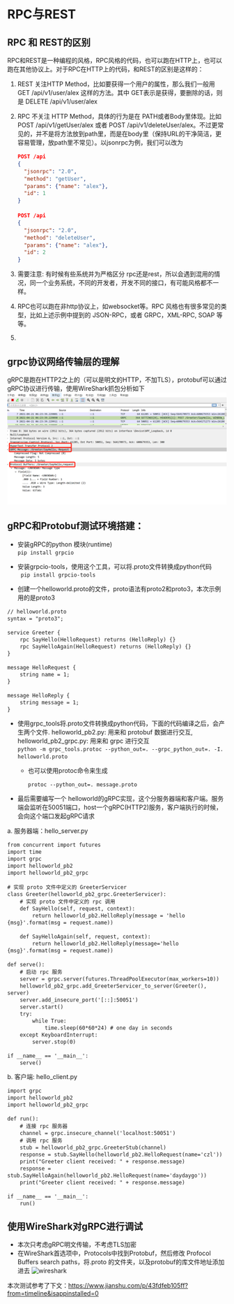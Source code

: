 # RPC与REST

## RPC 和 REST的区别

RPC和REST是一种编程的风格，RPC风格的代码，也可以跑在HTTP上，也可以跑在其他协议上。对于RPC在HTTP上的代码，和REST的区别是这样的：

1. REST 关注HTTP Method，比如要获得一个用户的属性，那么我们一般用 GET /api/v1/user/alex 这样的方法。其中 GET表示是获得，要删除的话，则是 DELETE /api/v1/user/alex

2. RPC 不关注 HTTP Method，具体的行为是在 PATH或者Body里体现。比如 POST /api/v1/getUser/alex 或者 POST /api/v1/deleteUser/alex。不过更常见的，并不是将方法放到path里，而是在body里（保持URL的干净简洁，更容易管理，放path里不常见）。以jsonrpc为例，我们可以改为

   ```json
   POST /api
   {
     "jsonrpc": "2.0",
     "method": "getUser",
     "params": {"name": "alex"},
     "id": 1
   }
   
   POST /api
   {
     "jsonrpc": "2.0",
     "method": "deleteUser",
     "params": {"name": "alex"},
     "id": 2
   }
   ```

3. 需要注意: 有时候有些系统并为严格区分 rpc还是rest，所以会遇到混用的情况，同一个业务系统，不同的开发者，开发不同的接口，有可能风格都不一样。

4. RPC也可以跑在非http协议上，如websocket等。RPC 风格也有很多常见的类型，比如上述示例中提到的 JSON-RPC，或者 GRPC，XML-RPC, SOAP 等等。
5. 



## grpc协议网络传输层的理解

gRPC是跑在HTTP2之上的（可以是明文的HTTP，不加TLS），protobuf可以通过gRPC协议进行传输，使用WireShark抓包分析如下
![demo](./img/protobuf_grpc_wireshark.png)















## gRPC和Protobuf测试环境搭建：

* 安装gRPC的python 模块(runtime)  
``` pip install grpcio ``` 

* 安装grpcio-tools，使用这个工具，可以将.proto文件转换成python代码  
``` pip install grpcio-tools```  

* 创建一个helloworld.proto的文件，proto语法有proto2和proto3，本次示例用的是proto3  

```
// helloworld.proto
syntax = "proto3";

service Greeter {
    rpc SayHello(HelloRequest) returns (HelloReply) {}
    rpc SayHelloAgain(HelloRequest) returns (HelloReply) {}
}

message HelloRequest {
    string name = 1;
}

message HelloReply {
    string message = 1;
}
```

* 使用grpc_tools将.proto文件转换成python代码，下面的代码编译之后，会产生两个文件.  helloworld_pb2.py: 用来和 protobuf 数据进行交互, helloworld_pb2_grpc.py: 用来和 grpc 进行交互  
  ``` python -m grpc_tools.protoc --python_out=. --grpc_python_out=. -I. helloworld.proto ```

  * 也可以使用protoc命令来生成

    ```
    protoc --python_out=. message.proto
    ```

    

* 最后需要编写一个 helloworld的gRPC实现，这个分服务器端和客户端。服务端会监听在50051端口，host一个gRPC(HTTP2)服务，客户端执行的时候，会向这个端口发起gRPC请求   


a. 服务器端：hello_server.py  

``` 
from concurrent import futures
import time
import grpc
import helloworld_pb2
import helloworld_pb2_grpc

# 实现 proto 文件中定义的 GreeterServicer
class Greeter(helloworld_pb2_grpc.GreeterServicer):
    # 实现 proto 文件中定义的 rpc 调用
    def SayHello(self, request, context):
        return helloworld_pb2.HelloReply(message = 'hello {msg}'.format(msg = request.name))

    def SayHelloAgain(self, request, context):
        return helloworld_pb2.HelloReply(message='hello {msg}'.format(msg = request.name))

def serve():
    # 启动 rpc 服务
    server = grpc.server(futures.ThreadPoolExecutor(max_workers=10))
    helloworld_pb2_grpc.add_GreeterServicer_to_server(Greeter(), server)
    server.add_insecure_port('[::]:50051')
    server.start()
    try:
        while True:
            time.sleep(60*60*24) # one day in seconds
    except KeyboardInterrupt:
        server.stop(0)

if __name__ == '__main__':
    serve()
```

b.	客户端: hello_client.py  

```
import grpc
import helloworld_pb2
import helloworld_pb2_grpc

def run():
    # 连接 rpc 服务器
    channel = grpc.insecure_channel('localhost:50051')
    # 调用 rpc 服务
    stub = helloworld_pb2_grpc.GreeterStub(channel)
    response = stub.SayHello(helloworld_pb2.HelloRequest(name='czl'))
    print("Greeter client received: " + response.message)
    response = stub.SayHelloAgain(helloworld_pb2.HelloRequest(name='daydaygo'))
    print("Greeter client received: " + response.message)

if __name__ == '__main__':
    run()
```

## 使用WireShark对gRPC进行调试

* 本次只考虑gRPC明文传输，不考虑TLS加密
* 在WireShark首选项中，Protocols中找到Protobuf，然后修改 Profocol Buffers search paths，将.proto 的文件夹，以及protobuf的库文件地址添加进去
![wireshark](./img/protobuf_wireshark.png)

本次测试参考了下文：https://www.jianshu.com/p/43fdfeb105ff?from=timeline&isappinstalled=0

